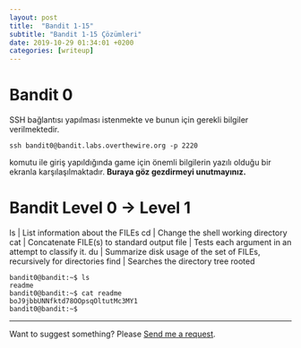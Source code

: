 ```yaml
---
layout: post
title:  "Bandit 1-15"
subtitle: "Bandit 1-15 Çözümleri"
date: 2019-10-29 01:34:01 +0200
categories: [writeup]
---
```



Bandit 0
======
SSH bağlantısı yapılması istenmekte ve bunun için gerekli bilgiler verilmektedir.
```terminal
ssh bandit0@bandit.labs.overthewire.org -p 2220 
```
komutu ile giriş yapıldığında game için önemli bilgilerin yazılı olduğu bir ekranla karşılaşılmaktadır. **Buraya göz gezdirmeyi unutmayınız.**

Bandit Level 0 → Level 1
======
ls | List  information  about the FILEs
cd |  Change the shell working directory
cat |  Concatenate FILE(s) to standard output
file | Tests each argument in an attempt to classify it.
du | Summarize disk usage of the set of FILEs, recursively for directories
find | Searches the directory tree rooted
````terminal
bandit0@bandit:~$ ls
readme
bandit0@bandit:~$ cat readme
boJ9jbbUNNfktd78OOpsqOltutMc3MY1
bandit0@bandit:~$
````





_____
Want to suggest something? Please [Send me a request](https://github.com/JohnGkmn/JohnGkmn.github.io/issues/new).
